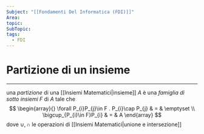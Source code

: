 ```yaml
---
Subject: "[[Fondamenti Del Informatica (FDI)]]"
Area: 
topic: 
SubTopic: 
tags:
  - FDI
---
```


# Partizione di un insieme
---
una _partizione_ di una [[Insiemi Matematici|insieme]] $A$ è una _famiglia di sotto insiemi_ $F$ di $A$ tale che $$
\begin{array}{}
\forall P_{i}P_{j}\in  F . P_{i}\cap P_{j} & = &  \emptyset \\
\bigcup_{P_{i}\in F}P_{i} & = & A
\end{array}
$$dove $\cup,\cap$ le operazioni di [[Insiemi Matematici|unione e intersezione]]

